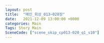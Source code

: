 ```yaml
---
layout: post
title:  "메인_회상_013~028장"
date:   2021-12-09 13:00:00 +0000
categories: Main
Tags: Story Main
SceneCode: ["scene_skip_cp013-028_q1_s10"]
---
```

